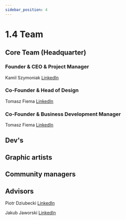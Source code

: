 ```yaml
---
sidebar_position: 4
---
```


# 1.4 Team

## Core Team (Headquarter)
### Founder & CEO & Project Manager
Kamil Szymoniak <a href="https://www.linkedin.com/in/kamil-szymoniak/">LinkedIn</a>

### Co-Founder & Head of Design
Tomasz Fiema <a href="https://www.linkedin.com/in/tomaszfiema/">LinkedIn</a>

### Co-Founder & Business Development Manager
Tomasz Fiema <a href="https://www.linkedin.com/in/wojciech-luby/">LinkedIn</a>


## Dev's

## Graphic artists

## Community managers

## Advisors

Piotr Dziubecki <a href="https://www.linkedin.com/in/piotrdziubecki/">LinkedIn</a>

Jakub Jaworski <a href="https://www.linkedin.com/in/jjaworskii/">LinkedIn</a>

